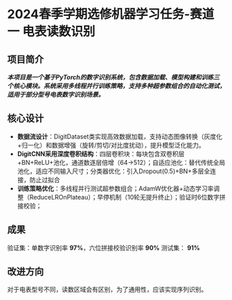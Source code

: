 # 2024春季学期选修机器学习任务-赛道一 **电表读数识别** 

## 项目简介
***本项目是一个基于PyTorch的数字识别系统，包含数据加载、模型构建和训练三个核心模块。系统采用多线程并行训练策略，支持多种超参数组合的自动化测试，适用于部分型号电表数字识别场景。*** 

## 核心设计
- **数据流设计**：DigitDataset类实现高效数据加载，支持动态图像转换（灰度化+归一化）和数据增强（旋转/剪切/对比度扰动），提升模型泛化能力。
- **DigitCNN采用深度卷积结构**：四层卷积块：每块包含双卷积层+BN+ReLU+池化，通道数逐层倍增（64→512）；自适应池化：替代传统全局池化，适应不同输入尺寸；分类器优化：引入Dropout(0.5)+BN+多层全连接，防止过拟合
- **训练策略优化**：多线程并行测试超参数组合；AdamW优化器+动态学习率调整（ReduceLROnPlateau）；早停机制（10轮无提升终止）；验证时6位数字拼接校验；

## 成果
验证集：单数字识别率 **97%**，六位拼接校验识别率 **90%**
测试集： **91%**

## 改进方向
对于电表型号不同，读数区域会有区别，为了通用性，应该实现序列识别。